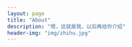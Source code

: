 ```yaml
---
layout: page
title: "About"
description: "嗯，这就是我，以后再给你介绍"
header-img: "img/zhihu.jpg"
---
```







